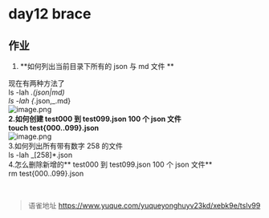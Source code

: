 # day12 brace
## 作业

1. **如何列出当前目录下所有的 json 与 md 文件 **

现在有两种方法了  
 ls -lah _.(json|md)  
ls -lah {_.json,_.md}  
![image.png](https://cdn.nlark.com/yuque/0/2022/png/1572912/1658368719466-1826b1eb-5f67-49dc-871b-2ef6a0526c83.png#clientId=u1871abc8-3888-4&from=paste&height=86&id=u5b81f043&name=image.png&originHeight=172&originWidth=734&originalType=binary&ratio=1&rotation=0&showTitle=false&size=34667&status=done&style=none&taskId=u825353cc-4df6-468d-86d7-0f0d71aa1cc&title=&width=367)  
**2.如何创建 test000 到 test099.json 100 个 json 文件**  
**touch test{000..099}.json**  
![image.png](https://cdn.nlark.com/yuque/0/2022/png/1572912/1658368936549-2f672588-8366-4fde-99b3-59d61381e9b4.png#clientId=u1871abc8-3888-4&from=paste&height=414&id=u16f0106c&name=image.png&originHeight=828&originWidth=1176&originalType=binary&ratio=1&rotation=0&showTitle=false&size=188488&status=done&style=none&taskId=ube6e0a81-3567-49bd-8075-ed68a531c1f&title=&width=588)  
3.如何列出所有带有数字 258 的文件  
ls -lah _[258]\*.json  
4.怎么删除新增的** test000 到 test099.json 100 个 json 文件**  
rm test{000..099}.json

<br>
  
> 语雀地址 https://www.yuque.com/yuqueyonghuyv23kd/xebk9e/tslv99